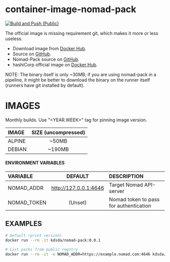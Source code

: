 # container-image-nomad-pack
[![Build and Push (Public)](https://github.com/Kreditorforeningens-Driftssentral-DA/container-image-nomad-pack/actions/workflows/docker-public.yml/badge.svg)](https://github.com/Kreditorforeningens-Driftssentral-DA/container-image-nomad-pack/actions/workflows/docker-public.yml)

The official image is missing requirement git, which makes it more or less useless.

- Download image from [Docker Hub](https://hub.docker.com/repository/docker/kdsda/nomad-pack).
- Source on [GitHub](https://github.com/Kreditorforeningens-Driftssentral-DA/container-image-nomad-pack).
- Nomad-Pack source on [GitHub](https://github.com/hashicorp/nomad-pack).
- hashiCorp official image on [Docker Hub](https://hub.docker.com/r/hashicorp/nomad-pack).

NOTE: The binary itself is only ~30MB; if you are using nomad-pack in a pipeline, it might be better to
download the binary on the runner itself (runners have git installed by default).

# IMAGES

Monthly builds. Use "<YEAR.WEEK>" tag for pinning image version.

| IMAGE | SIZE (uncompressed) |
| :-- | :-: |
| ALPINE | ~50MB |
| DEBIAN | ~190MB |


#### ENVIRONMENT VARIABLES

| VARIABLE | DEFAULT | DESCRIPTION |
| :-- | :-: | :-- |
| NOMAD_ADDR | http://127.0.0.1:4646  | Target Nomad API-server |
| NOMAD_TOKEN | (Unset) | Nomad token to pass for authentication |


## EXAMPLES

```bash
# Default (print version)
docker run --rm -it kdsda/nomad-pack:0.0.1

# List packs from public regstry
docker run --rm -it -e NOMAD_ADDR=https://example.nomad.com:4646 kdsda/nomad-pack:0.0.1 nomad-pack registry list
```
